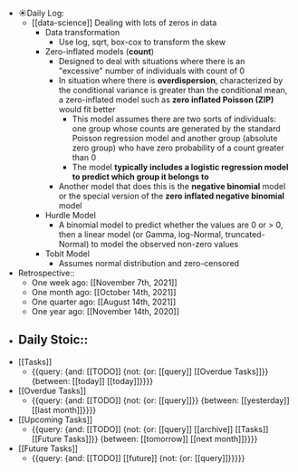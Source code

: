 - ☀️Daily Log:
    - [[data-science]] Dealing with lots of zeros in data
        - Data transformation
            - Use log, sqrt, box-cox to transform the skew
        - Zero-inflated models (__count__)
            - Designed to deal with situations where there is an "excessive" number of individuals with count of 0
            - In situation where there is __overdispersion__, characterized by the conditional variance is greater than the conditional mean, a zero-inflated model such as **zero inflated Poisson (ZIP)** would fit better
                - This model assumes there are two sorts of individuals: one group whose counts are generated by the standard Poisson regression model and another group (absolute zero group) who have zero probability of a count greater than 0
                - The model __typically includes a logistic regression model to predict which group it belongs to__
            - Another model that does this is the **negative binomial** model or the special version of the **zero inflated negative binomial** model
        - Hurdle Model
            - A binomial model to predict whether the values are 0 or > 0, then a linear model (or Gamma, log-Normal, truncated-Normal) to model the observed non-zero values
        - Tobit Model
            - Assumes normal distribution and zero-censored
- Retrospective::
    - One week ago: [[November 7th, 2021]]
    - One month ago: [[October 14th, 2021]]
    - One quarter ago: [[August 14th, 2021]]
    - One year ago: [[November 14th, 2020]]
- Daily Stoic::
    - 
- [[Tasks]]
    - {{query: {and: [[TODO]] {not: {or: [[query]] [[Overdue Tasks]]}} {between: [[today]] [[today]]}}}}
- [[Overdue Tasks]]
    - {{query: {and: [[TODO]] {not: {or: [[query]]}} {between: [[yesterday]] [[last month]]}}}}
- [[Upcoming Tasks]]
    - {{query: {and: [[TODO]] {not: {or: [[query]] [[archive]] [[Tasks]] [[Future Tasks]]}} {between: [[tomorrow]] [[next month]]}}}}
- [[Future Tasks]]
    - {{query: {and: [[TODO]] [[future]] {not: {or: [[query]]}}}}}
